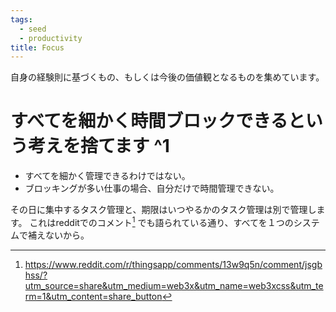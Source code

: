 ```yaml
---
tags:
  - seed
  - productivity
title: Focus
---
```

自身の経験則に基づくもの、もしくは今後の価値観となるものを集めています。
# すべてを細かく時間ブロックできるという考えを捨てます ^1
- すべてを細かく管理できるわけではない。
- ブロッキングが多い仕事の場合、自分だけで時間管理できない。

[^1]: https://www.reddit.com/r/thingsapp/comments/13w9q5n/comment/jsgbhss/?utm_source=share&utm_medium=web3x&utm_name=web3xcss&utm_term=1&utm_content=share_button

その日に集中するタスク管理と、期限はいつやるかのタスク管理は別で管理します。
これはredditでのコメント[^1] でも語られている通り、すべてを１つのシステムで補えないから。
